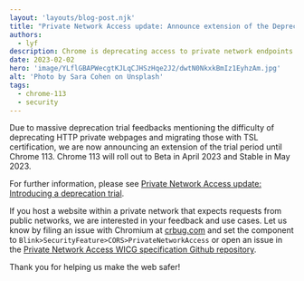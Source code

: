 ```yaml
---
layout: 'layouts/blog-post.njk'
title: "Private Network Access update: Announce extension of the Deprecation Trial"
authors:
  - lyf
description: Chrome is deprecating access to private network endpoints from non-secure public websites as part of the Private Network Access specification. A deprecation trial is available until Chrome 113.
date: 2023-02-02
hero: 'image/YLflGBAPWecgtKJLqCJHSzHqe2J2/dwtN0NkxkBmIz1EyhzAm.jpg'
alt: 'Photo by Sara Cohen on Unsplash'
tags:
  - chrome-113
  - security
---
```


Due to massive deprecation trial feedbacks mentioning the difficulty of deprecating HTTP
private webpages and migrating those with TSL certification, we are now announcing an extension of the trial period until Chrome 113. Chrome 113 will roll out to Beta in April 2023 and Stable in May 2023.

For further information, please see [Private Network Access update: Introducing a deprecation trial](/blog/private-network-access-update/).

If you host a website within a private network that expects requests from
public networks, we are interested in your feedback and use cases.
Let us know by filing an issue with Chromium at [crbug.com](crbug.com) and set
the component to `Blink>SecurityFeature>CORS>PrivateNetworkAccess` or open an issue
in the [Private Network Access WICG specification Github repository](https://github.com/WICG/local-network-access/issues).

Thank you for helping us make the web safer!


